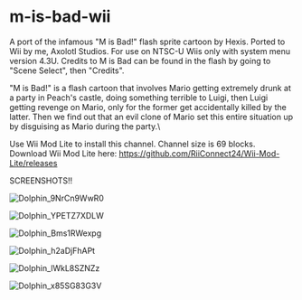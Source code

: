 # m-is-bad-wii
A port of the infamous "M is Bad!" flash sprite cartoon by Hexis. Ported to Wii by me, Axolotl Studios. For use on NTSC-U Wiis only with system menu version 4.3U. Credits to M is Bad can be found in the flash by going to "Scene Select", then "Credits".

"M is Bad!" is a flash cartoon that involves Mario getting extremely drunk at a party in Peach's castle, doing something terrible to Luigi, then Luigi getting revenge on Mario, only for the former get accidentally killed by the latter.
Then we find out that an evil clone of Mario set this entire situation up by disguising as Mario during the party.\

Use Wii Mod Lite to install this channel. Channel size is 69 blocks.
Download Wii Mod Lite here: https://github.com/RiiConnect24/Wii-Mod-Lite/releases

SCREENSHOTS!!

![Dolphin_9NrCn9WwR0](https://user-images.githubusercontent.com/86789827/126803461-ff6ee9dd-9ac5-4f62-8614-a5c92d3efb7b.png)

![Dolphin_YPETZ7XDLW](https://user-images.githubusercontent.com/86789827/126804135-83db7c7f-5a12-4dfa-9895-c9e0c0e9b8ca.png)

![Dolphin_Bms1RWexpg](https://user-images.githubusercontent.com/86789827/126803568-28f6da99-21e8-4d89-9850-ad850b3dc540.png)

![Dolphin_h2aDjFhAPt](https://user-images.githubusercontent.com/86789827/126804053-4a1ec8d0-e034-4ed6-8a53-fd1d75209674.png)

![Dolphin_lWkL8SZNZz](https://user-images.githubusercontent.com/86789827/126804073-2acb8d72-1776-485b-97d2-6d00469f6a25.png)

![Dolphin_x85SG83G3V](https://user-images.githubusercontent.com/86789827/126804166-2db35da2-373e-4f18-88df-fb917002ea84.png)

